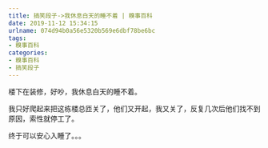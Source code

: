 ```yaml
---
title: 搞笑段子->我休息白天的睡不着 | 糗事百科
date: 2019-11-12 15:34:15
urlname: 074d94b0a56e5320b569e6dbf78be6bc
tags: 
- 糗事百科
categories:
- 糗事百科
- 搞笑段子
---
```

楼下在装修，好吵，我休息白天的睡不着。

我只好爬起来把这栋楼总匝关了，他们又开起，我又关了，反复几次后他们找不到原因，索性就停工了。

终于可以安心入睡了。。。


